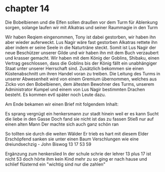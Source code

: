 # chapter 14

Die Bobelbienen und die Elfen sollen draußen vor dem Turm für Ablenkung sorgen, solange laufen wir mit Alkatras und seiner Raummagie in den Turm

Wir haben Reqiem eingenommen, Tony ist dabei gestorben, wir haben ihn aber wieder auferweckt.
Lus Nagir wäre fast gestorben Alkatras rettete ihn aber indem er seine Seele in die Naturträne steckt. Somit ist Lus Nagir der neue Beschützer unserer Gilde und wir haben ihn mit dem Buch verzaubert und krasser gemacht.
Wir haben mit dem König der Goblins, Shibaku, einen Vertrag geschlossen, dass die Goblins bis der König fällt ein unabhängiger Staat unter unserer Herrschaft sind. Zusätzlich bekommen sie einen Küstenabschnitt um ihren Handel voran zu treiben.
Die Leitung des Turms in unserer Abwesenheit wird von einem Gremium übernommen, welches aus Zicko von den Bobelbienen, dem ältesten Bewohner des Turms, unserem Administrator Kumpel und einem von Lus Nagir bestimmten Drachen besteht. Es kommen evtl später noch Leute dazu.

Am Ende bekamen wir einen Brief mit folgendem Inhalt:

Es sprang vergnügt ein henkersmann 
zur stadt hinein weil er es kann 
Sucht die liebe in den Gasse 
Doch fand sie nicht ist das zu fassen 
Stieß nur auf einen alten Mann 
Der machte sich auch ganz schön ran 

So tollten sie durch die weiten Wälder 
Er trieb es hart mit diesem Elder
Erschöpfend sanken sie unter einen Baum 
Verschlungen wie eine dreiundsechzig - John Biswog 13 17 53 59

Ergänzung zum henkerslied 
In der schule schrie der lehrer 13 plus 17 ist nicht 53 doch hörte ihm kein
 Kind mehr zu so ging er nach hause und schlief flüsternd ein "wichtig sind nur die zahlen"
